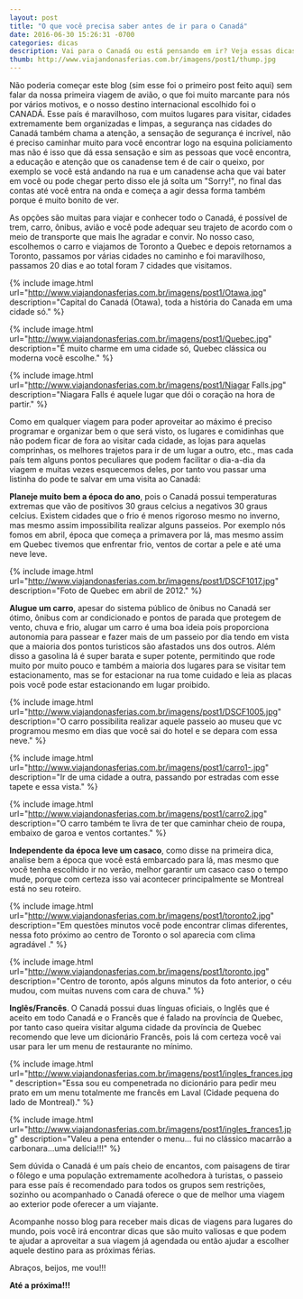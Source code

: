 ```yaml
---
layout: post
title: "O que você precisa saber antes de ir para o Canadá"
date: 2016-06-30 15:26:31 -0700
categories: dicas
description: Vai para o Canadá ou está pensando em ir? Veja essas dicas que serão muito utéis para você.
thumb: http://www.viajandonasferias.com.br/imagens/post1/thump.jpg
---
```



Não poderia começar este blog (sim esse foi o primeiro post feito aqui) sem falar da nossa primeira viagem de avião, o que foi muito marcante para nós por vários motivos, e o nosso destino internacional escolhido foi o CANADÁ.
Esse país é maravilhoso, com muitos lugares para visitar, cidades extremamente bem organizadas e limpas, a segurança nas cidades do Canadá também chama a atenção, a sensação de segurança é incrível, não é preciso caminhar muito para você encontrar logo na esquina policiamento mas não é isso que dá essa sensação e sim as pessoas que você encontra, a educação e atenção que os canadense tem é de cair o queixo, por exemplo se você está andando na rua e um canadense acha que vai bater em você ou pode chegar perto disso ele já solta um "Sorry!", no final das contas até você entra na onda e começa a agir dessa forma também porque é muito bonito de ver.

As opções são muitas para viajar e conhecer todo o Canadá, é possível de trem, carro, ônibus, avião e você pode adequar seu trajeto de acordo com o meio de transporte que mais lhe agradar e convir. No nosso caso, escolhemos o carro e viajamos de Toronto a Quebec e depois retornamos a Toronto, passamos por várias cidades no caminho e foi maravilhoso, passamos 20 dias e ao total foram 7 cidades que visitamos.

{% include image.html url="http://www.viajandonasferias.com.br/imagens/post1/Otawa.jpg" description="Capital do Canadá (Otawa), toda a história do Canada em uma cidade só." %}

{% include image.html url="http://www.viajandonasferias.com.br/imagens/post1/Quebec.jpg" description="É muito charme em uma cidade só, Quebec clássica ou moderna você escolhe." %}

{% include image.html url="http://www.viajandonasferias.com.br/imagens/post1/Niagar Falls.jpg" description="Niagara Falls é aquele lugar que dói o coração na hora de partir." %}

Como em qualquer viagem para poder aproveitar ao máximo é preciso programar e organizar bem o que será visto, os lugares e comidinhas que não podem ficar de fora ao visitar cada cidade, as lojas para aquelas comprinhas, os melhores trajetos para ir de um lugar a outro, etc., mas cada país tem alguns pontos peculiares que podem facilitar o dia-a-dia da viagem e muitas vezes esquecemos deles, por tanto vou passar uma listinha do pode te salvar em uma visita ao Canadá:

**Planeje muito bem a época do ano**, pois o Canadá possui temperaturas extremas que vão de positivos 30 graus celcius a negativos 30 graus celcius. Existem cidades que o frio é menos rigoroso mesmo no inverno, mas mesmo assim impossibilita realizar alguns passeios. Por exemplo nós fomos em abril, época que começa a primavera por lá, mas mesmo assim em Quebec tivemos que enfrentar frio, ventos de cortar a pele e até uma neve leve.

{% include image.html url="http://www.viajandonasferias.com.br/imagens/post1/DSCF1017.jpg" description="Foto de Quebec em abril de 2012." %}

**Alugue um carro**, apesar do sistema público de ônibus no Canadá ser ótimo, ônibus com ar condicionado e pontos de parada que protegem de vento, chuva e frio, alugar um carro é uma boa ideia pois proporciona autonomia para passear e fazer mais de um passeio por dia tendo em vista que a maioria dos pontos turisticos são afastados uns dos outros. Além disso a gasolina lá é super barata e super potente, permitindo que rode muito por muito pouco e também a maioria dos lugares para se visitar tem estacionamento, mas se for estacionar na rua tome cuidado e leia as placas pois você pode estar estacionando em lugar proibido.

{% include image.html url="http://www.viajandonasferias.com.br/imagens/post1/DSCF1005.jpg" description="O carro possibilita realizar aquele passeio ao museu que vc programou mesmo em dias que você sai do hotel e se depara com essa neve." %}

{% include image.html url="http://www.viajandonasferias.com.br/imagens/post1/carro1-.jpg" description="Ir de uma cidade a outra, passando por estradas com esse tapete e essa vista." %}

{% include image.html url="http://www.viajandonasferias.com.br/imagens/post1/carro2.jpg" description="O carro também te livra de ter que caminhar cheio de roupa, embaixo de garoa e ventos cortantes." %}

**Independente da época leve um casaco**, como disse na primeira dica, analise bem a época que você está embarcado para lá, mas mesmo que você tenha escolhido ir no verão, melhor garantir um casaco caso o tempo mude, porque com certeza isso vai acontecer principalmente se Montreal está no seu roteiro. 	

{% include image.html url="http://www.viajandonasferias.com.br/imagens/post1/toronto2.jpg" description="Em questões minutos você pode encontrar climas diferentes, nessa foto próximo ao centro de Toronto o sol aparecia com clima agradável ." %}

{% include image.html url="http://www.viajandonasferias.com.br/imagens/post1/toronto.jpg" description="Centro de toronto, após alguns minutos da foto anterior, o céu mudou, com muitas nuvens com cara de chuva." %}
 

**Inglês/Francês**. O Canadá possui duas línguas oficiais, o Inglês que é aceito em todo Canadá e o Francês que é falado na província de Quebec, por tanto caso queira visitar alguma cidade da província de Quebec recomendo que leve um dicionário Francês, pois lá com certeza você vai usar para ler um menu de restaurante no mínimo. 

{% include image.html url="http://www.viajandonasferias.com.br/imagens/post1/ingles_frances.jpg" description="Essa sou eu compenetrada no dicionário para pedir meu prato em um menu totalmente me francês em Laval (Cidade pequena do lado de Montreal)." %}

{% include image.html url="http://www.viajandonasferias.com.br/imagens/post1/ingles_frances1.jpg" description="Valeu a pena entender o menu... fui no clássico macarrão a carbonara...uma delícia!!!" %}

Sem dúvida o Canadá é um país cheio de encantos, com paisagens de tirar o fôlego e uma população extremamente acolhedora à turistas, o passeio para esse país é recomendado para todos os grupos sem restrições, sozinho ou acompanhado o Canadá oferece o que de melhor uma viagem ao exterior pode oferecer a um viajante.

Acompanhe nosso blog para receber mais dicas de viagens para lugares do mundo, pois você irá encontrar dicas que são muito valiosas e que podem te ajudar a aproveitar a sua viagem já agendada ou então ajudar a escolher aquele destino para as próximas férias.

Abraços, beijos, me vou!!!

**Até a próxima!!!**
